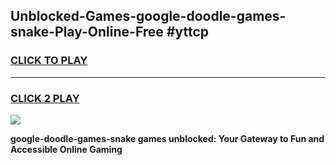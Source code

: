 
## Unblocked-Games-google-doodle-games-snake-Play-Online-Free #yttcp
<h3>
<a href="https://us.freeplayer.one?title=google-doodle-games-snake&ref=10M">CLICK TO PLAY</a></h3>
<hr>

<h3>
<a href="https://us.freeplayer.one?title=google-doodle-games-snake&ref=10M">CLICK 2 PLAY</a>
  
</h3>

<a href="https://us.freeplayer.one?title=google-doodle-games-snake&ref=10M"><img src="https://clearcache.store/games.png"></a>


**google-doodle-games-snake games unblocked: Your Gateway to Fun and Accessible Online Gaming**
